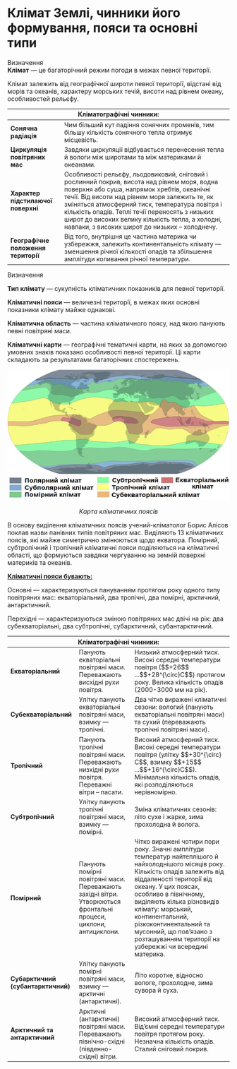 Клiмат Землi, чинники його формування, пояси та основнi типи
============================================================

<div class="eoz-wrap">
<span class="eoz">Визначення</span>
<div class="eoz-text">
<b>Клiмат</b> — це багаторiчний режим погоди в межах певної територiї.
</div>
</div>

Клімат залежить від географічної широти певної території, відстані від морів та океанів, характеру морських течій, висоти над рівнем океану, особливостей рельєфу.

<table>
<thead>
<tr>
<th colspan="2">Клiматографiчнi чинники:</th>
</tr>
</thead>
<tbody>
<tr>
<td><b>Сонячна радіація</b></td>
<td>Чим більший кут падіння сонячних променів, тим
більшу кількість сонячного тепла отримує місцевість.</td>
</tr>
<tr>
<td><b>Циркуляція повітряних мас</td> 
<td>Завдяки циркуляції відбувається перенесення тепла й вологи між широтами та між материками й океанами.</td>
</tr>
<tr>
<td><b>Характер підстилаючої поверхні</b></td>
<td>Особливості рельєфу, льодовиковий, сніговий і рослинний
покрив, висота над рівнем моря, водна поверхня або суша, напрямок
хребтів, океанічні течії. Від висоти над рівнем моря залежить те, як
зміняться атмосферний тиск, температура повітря і кількість опадів.
Теплі течії переносять з низьких широт до високих велику кількість
тепла, а холодні, навпаки, з високих широт до низьких – холоднечу.</td>
</tr>
<tr>
<td><b>Географічне положення території</b></td>
<td>Від того, внутрішня це частина материка чи узбережжя,
залежить континентальність клімату — зменшення річної кількості опадів
та збільшення амплітуди коливання річної температури.</td>
</tr>
</tbody>
</table>

<div class="eoz-wrap">
<span class="eoz">Визначення</span>
<div class="eoz-text">
<p><b>Тип клiмату</b> — сукупнiсть клiматичних показникiв для певної територiї.</p>

<p><b>Клiматичнi пояси</b> — величезнi територiї, в межах яких основнi
показники клiмату майже однаковi.</p>

<p><b>Клiматична область</b> — частина клiматичного поясу, над якою
панують певнi повiтрянi маси.</p>

<b>Клiматичнi карти</b> — географiчнi тематичнi карти, на яких за допомогою умовних знакiв показано особливостi певної територiї. Цi карти складають за результатами багаторiчних спостережень.
</div>
</div>

<div align="center">
<img src="15.jpg" width="650">
<p><i>Карта кліматичних поясів</i></p>
</div>


В основу виділення кліматичних поясів учений-кліматолог <span class="p1">Борис Алісов</span> поклав назви панівних типів повітряних мас. Виділяють 13 кліматичних поясів, які майже симетрично змінюються щодо екватора. Помірний, субтропічний і тропічний кліматичні пояси поділяються на кліматичні області, що формуються завдяки чергуванню на земній поверхні материків та океанів.

<b><u>Кліматичні пояси бувають:</u></b>

<span class="p1">Основні</span> — характеризуються пануванням протягом року одного типу повітряних мас: екваторіальний, два тропічні, два помірні, арктичний, антарктичний.

<span class="p1">Перехідні</span> — характеризуються зміною повітряних мас двічі на рік: два субекваторіальні, два субтропічні, субарктичний, субантарктичний.

<table>
<thead>
<tr>
<th colspan="3">Клiматографiчнi чинники:</th>
</tr>
</thead>
<tbody>
<tr>
<td><b>Екваторiальний</b></td>
<td width="25%">Панують екваторiальнi повiтрянi маси. Переважають висхiднi рухи повiтря.</td>
<td>Низький атмосферний тиск.
Високi середнi температури повiтря ($$+26$$ ...$$+28^{\circ}С$$) протягом року. Велика кiлькiсть опадiв (2000-3000 мм на рiк).</td>
</tr>
<tr>
<td><b>Субекваторiальний</b></td>
<td>Улiтку панують екваторiальнi повiтрянi маси, взимку — тропiчнi.</td>
<td>Два чiтко вираженi клiматичнi сезони: вологий (панують екваторiальнi повiтрянi маси) та сухий (переважають тропiчнi повiтрянi маси).</td>
</tr>
<tr>
<td><b>Тропiчний</b></td>
<td>Панують тропiчнi повiтрянi маси. Переважають низхiднi
рухи повiтря. Переважнi вiтри – пасати.</td>
<td>Високий атмосферний тиск. Високi середнi температури повiтря (улiтку $$+30^{\circ}С$$, взимку $$+15$$ ...$$+16^{\circ}С$$). Мiнiмальна кiлькiсть опадiв, якi розподiляються нерiвномiрно.</td>
</tr>
<tr>
<td><b>Субтропiчний</b></td>
<td>Улiтку панують тропiчнi повiтрянi маси, взимку — помiрнi.</td>
<td>Змiна клiматичних сезонiв: лiто сухе i жарке, зима прохолодна й волога.</td>
</tr>
<tr>
<td><b>Помiрний</b></td>
<td>Панують помiрнi повiтрянi маси. Переважають захiднi
вiтри. Утворюються фронтальнi процеси, циклони, антициклони.</td>
<td>Чiтко вираженi чотири пори року. Значнi амплiтуди
температур найтеплiшого й найхолоднiшого мiсяцiв року. Кiлькiсть опадiв залежить вiд вiддаленостi територiї вiд океану. У цих поясах, особливо в пiвнiчному,
видiляють кiлька рiзновидiв клiмату: морський, континентальний, рiзкоконтинентальний та мусонний, що пов’язано з розташуванням територiї на узбережжi чи всерединi материка.</td>
</tr>
<tr>
<td><b>Субарктичний (субантарктичний)</b></td>
<td>Улiтку панують помiрнi повiтрянi маси, взимку —
арктичнi (антарктичнi).</td>
<td>Лiто коротке, вiдносно вологе, прохолодне, зима сувора й суха.</td>
</tr>
<tr>
<td><b>Арктичний та антарктичний</b></td>
<td>Арктичнi (антарктичнi) повiтрянi маси.
Переважають пiвнiчно-схiднi
(пiвденно-схiднi) вiтри.</td>
<td>Високий атмосферний тиск. Вiд’ємнi середнi температури повiтря протягом року. Незначна кiлькiсть опадiв. Сталий снiговий покрив.</td>
</tr>
</tbody>
</table>
